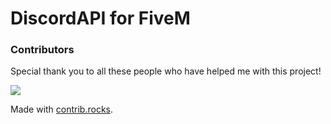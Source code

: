# DiscordAPI for FiveM
### Contributors      

Special thank you to all these people who have helped me with this project!

<a href="https://github.com/Nope2255/DiscordAPI/graphs/contributors">
  <img src="https://contrib.rocks/image?repo=Nope2255/DiscordAPI" />
</a>

Made with [contrib.rocks](https://contrib.rocks).